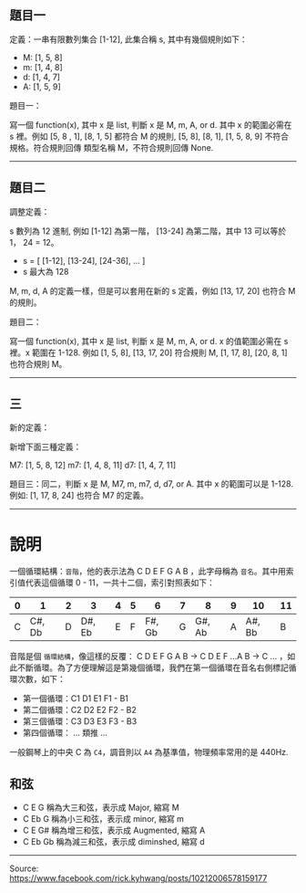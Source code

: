 
## 題目一

定義：一串有限數列集合 [1-12], 此集合稱 s, 其中有幾個規則如下：

* M: [1, 5, 8]
* m: [1, 4, 8]
* d: [1, 4, 7]
* A: [1, 5, 9]

題目一：

寫一個 function(x), 其中 x 是 list, 判斷 x 是 M, m, A, or d. 其中 x 的範圍必需在 s 裡。例如 [5, 8 , 1], [8, 1, 5] 都符合 M 的規則, [5, 8], [8, 1], [1, 5, 8, 9] 不符合規格。符合規則回傳 類型名稱 M，不符合規則回傳 None.


---
## 題目二

調整定義：

s 數列為 12 進制, 例如 [1-12] 為第一階， [13-24] 為第二階，其中 13 可以等於 1， 24 = 12。

* s = [ [1-12], [13-24], [24-36], ... ]
* s 最大為 128

M, m, d, A 的定義一樣，但是可以套用在新的 s 定義，例如 [13, 17, 20] 也符合 M 的規則。


題目二：

寫一個 function(x), 其中 x 是 list, 判斷 x 是 M, m, A, or d. x 的值範圍必需在 s 裡。x 範圍在 1-128. 例如 [1, 5, 8], [13, 17, 20] 符合規則 M, [1, 17, 8], [20, 8, 1] 也符合規則 M。


---

## 三

新的定義：

新增下面三種定義：

M7: [1, 5, 8, 12]
m7: [1, 4, 8, 11]
d7: [1, 4, 7, 11]


題目三：同二，判斷 x 是 M, M7, m, m7, d, d7, or A. 其中 x 的範圍可以是 1-128. 例如: [1, 17, 8, 24] 也符合 M7 的定義。



---

# 說明

一個循環結構：`音階`，他的表示法為 C D E F G A B ，此字母稱為 `音名`。其中用索引值代表這個循環 0 - 11，一共十二個，索引對照表如下：

| 0 | 1 | 2 | 3 | 4 | 5 | 6 | 7 | 8 | 9 | 10 | 11 |
|--|-|-|-|-|-|-|-|-|-|-|-|
| C | C#, Db | D | D#, Eb | E | F | F#, Gb | G | G#, Ab | A | A#, Bb | B |


音階是個 `循環結構`，像這樣的反覆： C D E F G A B -> C D E F ...A B -> C ... ，如此不斷循環。為了方便理解這是第幾個循環，我們在第一個循環在音名右側標記循環次數，如下：

* 第一個循環：C1 D1 E1 F1 - B1
* 第二個循環：C2 D2 E2 F2 - B2
* 第三個循環：C3 D3 E3 F3 - B3
* 第四個循環： ... 類推 ...

一般鋼琴上的中央 C 為 `C4`，調音則以 `A4` 為基準值，物理頻率常用的是 440Hz.


## 和弦

* C E G 稱為大三和弦，表示成 Major, 縮寫 M
* C Eb G 稱為小三和弦，表示成 minor, 縮寫 m
* C E G# 稱為增三和弦，表示成 Augmented, 縮寫 A
* C Eb Gb 稱為減三和弦，表示成 diminshed, 縮寫 d


---
Source: https://www.facebook.com/rick.kyhwang/posts/10212006578159177